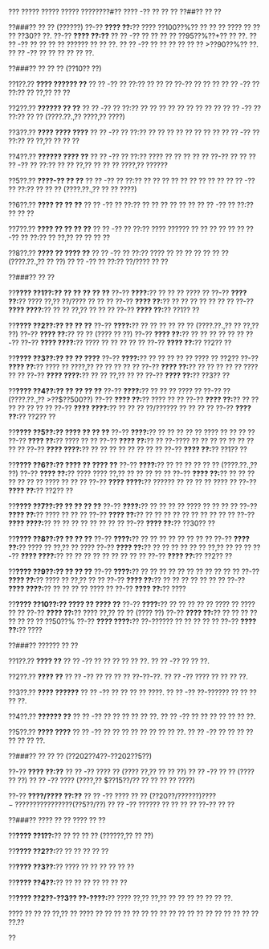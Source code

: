 ??? ????? ????? ????? ????????#?? ???? -?? ?? ?? ??
??##?? ?? ??

??###?? ?? ?? (??????)
??-?? **???? ??:**?? ???? ??100??%?? ?? ?? ?? ???? ?? ?? ?? ??30?? ??.
??-?? **???? ??:??**
?? ?? -?? ?? ?? ?? ?? ??95??%??+?? ?? ??.
?? ?? -?? ?? ?? ?? ?? ?????? ?? ?? ??.
?? ?? -?? ?? ?? ?? ?? ?? ?? >??90??%?? ??.
?? ?? -?? ?? ?? ?? ?? ?? ??.

??###?? ?? ?? ?? (??10?? ??)

??1??.?? **???? ?????? ??**
??  ?? -?? ?? ??:?? ?? ?? ?? ??-?? ?? ?? ??
??  ?? -?? ?? ??:?? ?? ??,?? ?? ??

??2??.?? **?????? ?? ??**
??  ?? -?? ?? ??:?? ?? ?? ?? ?? ?? ?? ?? ?? ??
??  ?? -?? ?? ??:?? ?? ?? (????.??.,?? ????,?? ????)

??3??.?? **???? ???? ????**
??  ?? -?? ?? ??:?? ?? ?? ?? ?? ?? ?? ?? ??
??  ?? -?? ?? ??:?? ?? ??,?? ?? ?? ??

??4??.?? **?????? ???? ??**
??  ?? -?? ?? ??:?? ???? ?? ?? ?? ?? ?? ??-?? ?? ??
??  ?? -?? ?? ??:?? ?? ?? ??,?? ?? ?? ?? ????,?? ??????

??5??.?? **????-?? ?? ??**
??  ?? -?? ?? ??:?? ?? ?? ?? ?? ?? ?? ?? ?? ??
??  ?? -?? ?? ??:?? ?? ?? ?? (????.??.,?? ?? ?? ????)

??6??.?? **???? ?? ?? ??**
??  ?? -?? ?? ??:?? ?? ?? ?? ?? ?? ??
??  ?? -?? ?? ??:?? ?? ?? ??

??7??.?? **???? ?? ?? ?? ??**
??  ?? -?? ?? ??:?? ???? ?????? ?? ?? ?? ?? ??
??  ?? -?? ?? ??:?? ?? ??,?? ?? ?? ?? ??

??8??.?? **???? ?? ???? ??**
??  ?? -?? ?? ??:?? ???? ?? ?? ?? ?? ?? ?? ?? (????.??.,?? ?? ??)
??  ?? -?? ?? ??:?? ??/???? ?? ??

??###?? ?? ??

??**???? ??1??:?? ?? ?? ?? ?? ??**
??-?? **????:**?? ?? ?? ?? ???? ??
??-?? **???? ??:**?? ???? ??,?? ??/???? ?? ?? ??
??-?? **???? ??:**?? ?? ?? ?? ?? ?? ?? ??
??-?? **???? ????:**?? ?? ?? ??,?? ?? ?? ??
??-?? **???? ??:**?? ??1?? ??

??**???? ??2??:?? ?? ?? ??**
??-?? **????:**?? ?? ?? ?? ?? ?? ?? (????.??.,?? ?? ??,?? ??)
??-?? **???? ??:**?? ?? ?? (???? ?? ??)
??-?? **???? ??:**?? ?? ?? ?? ?? ?? ?? ??-??
??-?? **???? ????:**?? ???? ?? ?? ?? ?? ??
??-?? **???? ??:**?? ??2?? ??

??**???? ??3??:?? ?? ?? ????**
??-?? **????:**?? ?? ?? ?? ?? ?? ???? ?? ??2??
??-?? **???? ??:**?? ???? ?? ????,?? ?? ?? ?? ?? ??
??-?? **???? ??:**?? ?? ?? ?? ?? ?? ???? ?? ??
??-?? **???? ????:**?? ?? ?? ??,?? ?? ??
??-?? **???? ??:**?? ??3?? ??

??**???? ??4??:?? ?? ?? ?? ??**
??-?? **????:**?? ?? ?? ?? ???? ?? ??-?? ?? (????.??.,?? >??$??500??)
??-?? **???? ??:**?? ???? ?? ??
??-?? **???? ??:**?? ?? ?? ?? ?? ?? ?? ??
??-?? **???? ????:**?? ?? ?? ?? ??/?????? ?? ?? ?? ??
??-?? **???? ??:**?? ??2?? ??

??**???? ??5??:?? ???? ?? ?? ??**
??-?? **????:**?? ?? ?? ?? ?? ?? ???? ?? ?? ?? ??
??-?? **???? ??:**?? ???? ?? ??
??-?? **???? ??:**?? ?? ??-???? ?? ?? ?? ?? ?? ?? ?? ?? ??
??-?? **???? ????:**?? ?? ?? ?? ?? ?? ?? ?? ??
??-?? **???? ??:**?? ??1?? ??

??**???? ??6??:?? ???? ?? ???? ??**
??-?? **????:**?? ?? ?? ?? ?? ?? ?? (????.??.,?? ??)
??-?? **???? ??:**?? ???? ???? ??,?? ?? ?? ?? ?? ??
??-?? **???? ??:**?? ?? ?? ?? ?? ?? ?? ?? ???? ?? ?? ??
??-?? **???? ????:**?? ?????? ?? ?? ?? ?? ???? ??
??-?? **???? ??:**?? ??2?? ??

??**???? ??7??:?? ?? ?? ?? ??**
??-?? **????:**?? ?? ?? ?? ?? ???? ?? ?? ?? ??
??-?? **???? ??:**?? ???? ?? ?? ??
??-?? **???? ??:**?? ?? ?? ?? ?? ?? ?? ?? ?? ?? ??
??-?? **???? ????:**?? ?? ?? ?? ?? ?? ?? ?? ??
??-?? **???? ??:**?? ??30?? ??

??**???? ??8??:?? ?? ?? ??**
??-?? **????:**?? ?? ?? ?? ?? ?? ?? ?? ??
??-?? **???? ??:**?? ???? ?? ??,?? ?? ????
??-?? **???? ??:**?? ?? ?? ?? ?? ?? ?? ??,?? ?? ?? ??
??-?? **???? ????:**?? ?? ?? ?? ?? ?? ?? ?? ?? ??
??-?? **???? ??:**?? ??2?? ??

??**???? ??9??:?? ?? ?? ??**
??-?? **????:**?? ?? ?? ?? ?? ?? ?? ?? ?? ?? ?? ??
??-?? **???? ??:**?? ???? ?? ??,?? ?? ??
??-?? **???? ??:**?? ?? ?? ?? ?? ?? ?? ??
??-?? **???? ????:**?? ?? ?? ?? ?? ???? ??
??-?? **???? ??:**?? ????

??**???? ??10??:?? ???? ?? ???? ??**
??-?? **????:**?? ?? ?? ?? ?? ?? ???? ?? ???? ?? ??
??-?? **???? ??:**?? ???? ??,?? ?? ?? (???? ??)
??-?? **???? ??:**?? ?? ?? ?? ?? ?? ?? ?? ?? ??50??%
??-?? **???? ????:**?? ??-?????? ?? ?? ?? ?? ??
??-?? **???? ??:**?? ????

??###?? ?????? ?? ??

??1??.?? **???? ??**
??  ?? -?? ?? ?? ?? ?? ?? ??.
??  ?? -?? ?? ?? ??.

??2??.?? **???? ??**
??  ?? -?? ?? ?? ?? ?? ??-??-??.
??  ?? -?? ???? ?? ?? ?? ??.

??3??.?? **???? ??????**
??  ?? -?? ?? ?? ?? ?? ????.
??  ?? -?? ??-?????? ?? ?? ?? ?? ??.

??4??.?? **?????? ??**
??  ?? -?? ?? ?? ?? ?? ?? ??.
??  ?? -?? ?? ?? ?? ?? ?? ?? ??.

??5??.?? **???? ????**
??  ?? -?? ?? ?? ?? ?? ?? ?? ?? ?? ??.
??  ?? -?? ?? ?? ?? ?? ?? ?? ?? ??.

??###?? ?? ?? ?? (??202??4??-??202??5??)

??-?? **???? ??:??**
?? ?? -?? ???? ?? (???? ??,?? ?? ?? ??)
?? ?? -?? ?? ?? (???? ?? ??)
?? ?? -?? ???? (????,?? $??15??/?? ?? ?? ?? ?? ????)

??-?? **????/???? ??:??**
?? ?? -?? ???? ?? ?? ($??20??/?? ?? ??)
?? ?? -?? ?? ?? ???? ?? ?? ?? ($??5??/??)
?? ?? -?? ?????? ?? ?? ?? ?? ??-?? ?? ??

??###?? ???? ?? ?? ???? ?? ??

??**???? ??1??:**?? ?? ?? ?? ?? (??????,?? ?? ??)

??**???? ??2??:**?? ?? ?? ?? ?? ??

??**???? ??3??:**?? ???? ?? ?? ?? ?? ?? ??

??**???? ??4??:**?? ?? ?? ?? ?? ?? ?? ??

??**???? ??2??-??3?? ??-????:**?? ???? ??,?? ??,?? ?? ?? ?? ?? ?? ?? ??.

???? ?? ?? ?? ??,?? ?? ???? ?? ?? ?? ?? ?? ?? ?? ?? ?? ?? ?? ?? ?? ?? ?? ?? ?? ?? ??.??

??